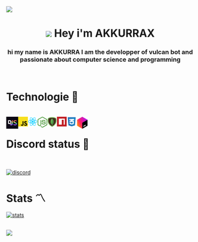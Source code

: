 
<img align="center" src="https://raw.githubusercontent.com/yayouu/yayouu/main/1.gif" width="1000px">
<br>



<h1 align="center"><img src="https://raw.githubusercontent.com/MartinHeinz/MartinHeinz/master/wave.gif" width="40px"> Hey i'm AKKURRAX</h1>



<h3 align="center">hi my name is AKKURRA I am the developper of vulcan bot and <br> passionate about computer science and programming</h3>

<br>

# Technologie 🧬
<br>
<a href="https://discord.js.org"><img align="left" alt="discord.js" width="32x" src="https://github.com/elbkr/elbkr/raw/main/images/icons/discordjs.png" /></a>
<a href="https://developer.mozilla.org/es/docs/Web/JavaScript"><img align="left" alt="js" width="26px" src="https://github.com/elbkr/elbkr/raw/main/images/icons/js.png" /></a>
<a href="https://reactjs.org"><img align="left" alt="react" width="26px" src="https://github.com/elbkr/elbkr/raw/main/images/icons/react.png" /></a>
<a href="https://nodejs.org/"><img align="left" alt="node.js" width="26px" src="https://github.com/elbkr/elbkr/raw/main/images/icons/nodejs.png" /></a>
<a href="https://www.mongodb.com"><img align="left" alt="mongodb" width="26px" src="https://github.com/elbkr/elbkr/raw/main/images/icons/mongodb.png" /></a>
<a href="https://www.npmjs.com"><img align="left" alt="npm" width="26px" src="https://github.com/elbkr/elbkr/raw/main/images/icons/npm.png" /></a>
<a href="https://developer.mozilla.org/es/docs/Web/CSS"><img align="left" alt="css" width="26px" src="https://github.com/elbkr/elbkr/raw/main/images/icons/css.png" /></a>
<a href="https://www.jetbrains.com"><img align="left" alt="JET Brains" width="32px" src="https://github.com/elbkr/elbkr/raw/main/images/icons/jetbrains.png" /></a> <br />
<div align="center">  

</div>

</td><td valign="top" width="33%"> 


# Discord status 📓  
 <br>
 
 <a href="#" align="center"><img src="https://discord.c99.nl/widget/theme-4/700766647111123114.png" alt="discord"/></a>
 
 
  # Stats 〽️
 
  <a href="#" align="center"><img src="http://github-readme-streak-stats.herokuapp.com/?user=AKKURRA&theme=tokyonight&hide_border=true" alt="stats"/></a>
 
<br>
 <img src="https://raw.githubusercontent.com/yayouu/yayouu/main/1.gif" width="1000px">
